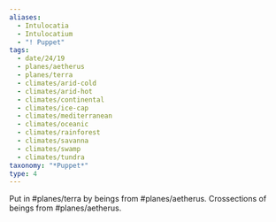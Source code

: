 ```yaml
---
aliases:
  - Intulocatia
  - Intulocatium
  - "! Puppet"
tags:
  - date/24/19
  - planes/aetherus
  - planes/terra
  - climates/arid-cold
  - climates/arid-hot
  - climates/continental
  - climates/ice-cap
  - climates/mediterranean
  - climates/oceanic
  - climates/rainforest
  - climates/savanna
  - climates/swamp
  - climates/tundra
taxonomy: "*Puppet*"
type: 4
---
```

Put in #planes/terra by beings from #planes/aetherus. Crossections of beings from #planes/aetherus.
